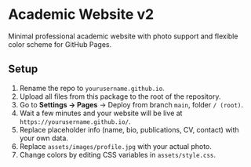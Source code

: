 # Academic Website v2

Minimal professional academic website with photo support and flexible color scheme for GitHub Pages.

## Setup

1. Rename the repo to `yourusername.github.io`.
2. Upload all files from this package to the root of the repository.
3. Go to **Settings → Pages** → Deploy from branch `main`, folder `/ (root)`.
4. Wait a few minutes and your website will be live at `https://yourusername.github.io/`.
5. Replace placeholder info (name, bio, publications, CV, contact) with your own data.
6. Replace `assets/images/profile.jpg` with your actual photo.
7. Change colors by editing CSS variables in `assets/style.css`.